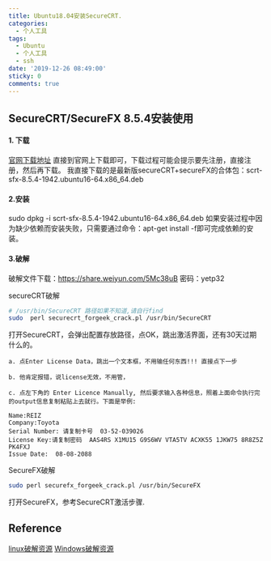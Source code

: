 ```yaml
---
title: Ubuntu18.04安装SecureCRT.
categories:
  - 个人工具
tags:
  - Ubuntu
  - 个人工具
  - ssh
date: '2019-12-26 08:49:00'
sticky: 0
comments: true
---
```


## SecureCRT/SecureFX 8.5.4安装使用

#### 1. 下载
[官网下载地址](https://www.vandyke.com/download/index.html)
直接到官网上下载即可，下载过程可能会提示要先注册，直接注册，然后再下载。
我直接下载的是最新版secureCRT+secureFX的合体包：scrt-sfx-8.5.4-1942.ubuntu16-64.x86_64.deb


#### 2.安装

sudo dpkg -i scrt-sfx-8.5.4-1942.ubuntu16-64.x86_64.deb
如果安装过程中因为缺少依赖而安装失败，只需要通过命令：apt-get install -f即可完成依赖的安装。


#### 3.破解

破解文件下载：https://share.weiyun.com/5Mc38uB 密码：yetp32

secureCRT破解
```bash
# /usr/bin/SecureCRT 路径如果不知道,请自行find
sudo  perl securecrt_forgeek_crack.pl /usr/bin/SecureCRT
```
打开SecureCRT，会弹出配置存放路径，点OK，跳出激活界面，还有30天过期什么的。

	a. 点Enter License Data，跳出一个文本框，不用输任何东西!!! 直接点下一步

	b. 他肯定报错，说license无效，不用管，

	c. 点左下角的 Enter Licence Manually, 然后要求输入各种信息，照着上面命令执行完的output信息复制粘贴上去就行。下面是举例:

    Name:REIZ
    Company:Toyota
    Serial Number: 请复制卡号  03-52-039026
    License Key:请复制密码  AAS4RS X1MU15 G9S6WV VTA5TV ACXK55 1JKW75 8R8Z5Z PK4FXJ
    Issue Date:  08-08-2088


SecureFX破解
```bash
sudo perl securefx_forgeek_crack.pl /usr/bin/SecureFX
```
打开SecureFX，参考SecureCRT激活步骤.



## Reference
[linux破解资源](https://www.52pojie.cn/thread-1000970-1-1.html)
[Windows破解资源](https://blog.csdn.net/MrDmmm/article/details/89527261)


